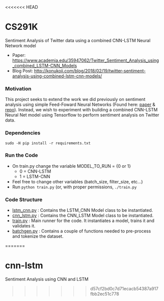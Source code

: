 <<<<<<< HEAD
# CS291K
Sentiment Analysis of Twitter data using a combined CNN-LSTM Neural Network model

- Paper: https://www.academia.edu/35947062/Twitter_Sentiment_Analysis_using_combined_LSTM-CNN_Models
- Blog Post: http://konukoii.com/blog/2018/02/19/twitter-sentiment-analysis-using-combined-lstm-cnn-models/

### Motivation
This project seeks to extend the work we did previously on sentiment analysis using simple Feed-Foward Neural Networks (Found here: [paper](https://www.academia.edu/30498927/Twitter_Sentiment_Analysis_with_Neural_Networks) & [repo](https://github.com/pmsosa/Twitter-Sentiment-Analysis)).
Instead, we wish to experiment with building a combined CNN-LSTM Neural Net model using Tensorflow to perform sentiment analysis on Twitter data.

### Dependencies
```
sudo -H pip install -r requirements.txt
```

### Run the Code
- On train.py change the variable MODEL_TO_RUN = {0 or 1}
  - 0 = CNN-LSTM
  - 1 = LSTM-CNN
- Feel free to change other variables (batch_size, filter_size, etc...)
- Run ```python train.py``` (or, with proper permissions, ```./train.py```

### Code Structure ###
- [lstm_cnn.py](./lstm_cnn.py) : Contains the LSTM_CNN Model class to be instantiated.
- [cnn_lstm.py](./cnn_lstm.py) : Contains the CNN_LSTM Model class to be instantiated.
- [train.py](./train.py) : Main runner for the code. It instantiates a model, trains it and validates it.
- [batchgen.py](./batchgen.py) : Contains a couple of functions needed to pre-process and tokenize the dataset.



=======
# cnn-lstm
Sentiment Analysis using CNN and LSTM
>>>>>>> d57cf2bd0c7d71ecacb54387a917fbb2ec51c778
